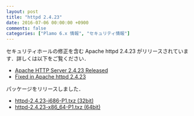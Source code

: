 ```yaml
---
layout: post
title: "httpd 2.4.23"
date: 2016-07-06 00:00:00 +0900
comments: false
categories: ["Plamo 6.x 情報", "セキュリティ情報"]
---
```

セキュリティホールの修正を含む Apache httpd 2.4.23 がリリースされています．詳しくは以下をご覧ください．

* [Apache HTTP Server 2.4.23 Released](http://www.apache.org/dist/httpd/Announcement2.4.html)
* [Fixed in Apache httpd 2.4.23](http://httpd.apache.org/security/vulnerabilities_24.html#2.4.23)

パッケージをリリースしました．

* [httpd-2.4.23-i686-P1.txz (32bit)](ftp://plamo.linet.gr.jp/pub/Plamo-6.x/x86/plamo/05_ext/network2.txz/httpd-2.4.23-i686-P1.txz)
* [httpd-2.4.23-x86_64-P1.txz (64bit)](ftp://plamo.linet.gr.jp/pub/Plamo-6.x/x86_64/plamo/05_ext/network2.txz/httpd-2.4.23-x86_64-P1.txz)
